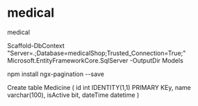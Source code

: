 # medical
 medical


Scaffold-DbContext "Server=.;Database=medicalShop;Trusted_Connection=True;" Microsoft.EntityFrameworkCore.SqlServer -OutputDir Models


npm install ngx-pagination --save


Create table Medicine
(
id int IDENTITY(1,1) PRIMARY KEy,
name varchar(100),
isActive bit,
dateTime datetime
)




